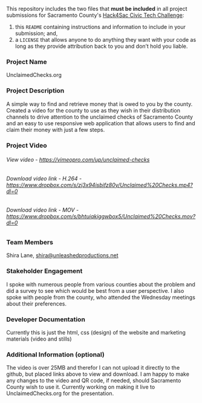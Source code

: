 This repository includes the two files that **must be included** in all project submissions for Sacramento County's [Hack4Sac Civic Tech Challenge](http://hack4sac.saccounty.net/):

1. this `README` containing instructions and information to include in your submission; and,
2. a `LICENSE` that allows anyone to do anything they want with your code as long as they provide attribution back to you and don’t hold you liable.

### Project Name
UnclaimedChecks.org

### Project Description
A simple way to find and retrieve money that is owed to you by the county.  Created a video for the county to use as they wish in their distribution channels to drive attention to the unclaimed checks of Sacramento County and an easy to use responsive web application that allows users to find and claim their money with just a few steps. 

### Project Video
###### View video - https://vimeopro.com/up/unclaimed-checks
###### Download video link - H.264 - https://www.dropbox.com/s/zj3x94isbjfz80y/Unclaimed%20Checks.mp4?dl=0
###### Download video link - MOV - https://www.dropbox.com/s/bhtuiqkiggwbox5/Unclaimed%20Checks.mov?dl=0


### Team Members
Shira Lane, shira@unleashedproductions.net

### Stakeholder Engagement
I spoke with numerous people from various counties about the problem and did a survey to see which would be best from a user perspective. I also spoke with people from the county, who attended the Wednesday meetings about their preferences.

### Developer Documentation
Currently this is just the html, css (design) of the website and marketing materials (video and stills)

### Additional Information (optional)
The video is over 25MB and therefor I can not upload it directly to the github, but placed links above to view and download. 
I am happy to make any changes to the video and QR code, if needed, should Sacramento County wish to use it. Currently working on making it live to UnclaimedChecks.org for the presentation.


